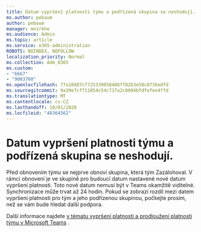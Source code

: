 ```yaml
---
title: Datum vypršení platnosti týmu a podřízená skupina se neshodují.
ms.author: pebaum
author: pebaum
manager: mnirkhe
ms.audience: Admin
ms.topic: article
ms.service: o365-administration
ROBOTS: NOINDEX, NOFOLLOW
localization_priority: Normal
ms.collection: Adm_O365
ms.custom:
- "6667"
- "9003760"
ms.openlocfilehash: 77a10d87cf725339058408ff82b3e58c0736edfd
ms.sourcegitcommit: 9a39e7cff11854c54c717a2c0094bfdfefee4ffd
ms.translationtype: MT
ms.contentlocale: cs-CZ
ms.lasthandoff: 10/01/2020
ms.locfileid: "48364562"
---
```

# <a name="expiration-date-of-team-and-underlying-group-dont-match"></a>Datum vypršení platnosti týmu a podřízená skupina se neshodují.

Před obnovením týmu se nejprve obnoví skupina, která tým Zazálohoval. V rámci obnovení je ve skupině pro budoucí datum nastavené nové datum vypršení platnosti. Toto nové datum nemusí být v Teams okamžitě viditelné. Synchronizace může trvat až 24 hodin. Pokud se zobrazí rozdíl mezi datem vypršení platnosti pro tým a jeho podřízenou skupinou, počkejte prosím, než se vám bude hledat další podpora.  

Další informace najdete [v tématu vypršení platnosti a prodloužení platnosti týmu v Microsoft Teams](https://docs.microsoft.com/microsoftteams/team-expiration-renewal)  .
